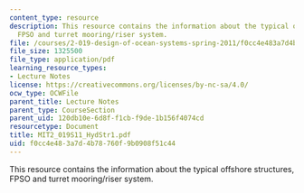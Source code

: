 ```yaml
---
content_type: resource
description: This resource contains the information about the typical offshore structures,
  FPSO and turret mooring/riser system.
file: /courses/2-019-design-of-ocean-systems-spring-2011/f0cc4e483a7d4b78760f9b0908f51c44_MIT2_019S11_HydStr1.pdf
file_size: 1325500
file_type: application/pdf
learning_resource_types:
- Lecture Notes
license: https://creativecommons.org/licenses/by-nc-sa/4.0/
ocw_type: OCWFile
parent_title: Lecture Notes
parent_type: CourseSection
parent_uid: 120db10e-6d8f-f1cb-f9de-1b156f4074cd
resourcetype: Document
title: MIT2_019S11_HydStr1.pdf
uid: f0cc4e48-3a7d-4b78-760f-9b0908f51c44
---
```

This resource contains the information about the typical offshore structures, FPSO and turret mooring/riser system.